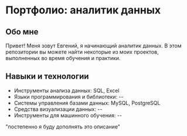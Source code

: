 # Портфолио: аналитик данных

## Обо мне

Привет! Меня зовут Евгений, я начинающий аналитик данных. В этом репозитории вы можете найти некоторые из моих проектов, выполненных во время обучения и практики. 

## Навыки и технологии

- Инструменты анализа данных: SQL, Excel
- Языки программирования и библиотеки: --
- Системы управления базами данных: MySQL, PostgreSQL
- Средства визуализации данных: --
- Инструменты для машинного обучения: --


"постепенно я буду дополнять это описание"
